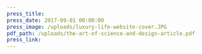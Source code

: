 ```yaml
---
press_title:
press_date: 2017-09-01 00:00:00
press_image: /uploads/luxury-life-website-cover.JPG
pdf_path: /uploads/the-art-of-science-and-design-article.pdf
press_link:
---
```

